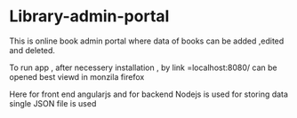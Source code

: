 # Library-admin-portal

This is online book admin portal where data of books can be added ,edited and deleted. 

To run app , after necessery installation ,
by link =localhost:8080/ can be opened best viewd in monzila firefox

Here for front end angularjs and for backend Nodejs is used
for storing data single JSON file is used
